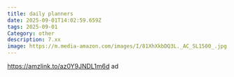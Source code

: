 ```yaml
---
title: daily planners
date: 2025-09-01T14:02:59.659Z
tags: 2025-09-01
Category: other
description: 7.xx
image: https://m.media-amazon.com/images/I/81XhXkbDQ3L._AC_SL1500_.jpg
---
```

https://amzlink.to/az0Y9JNDL1m6d ad